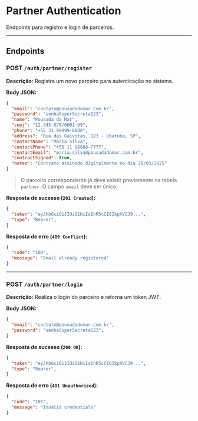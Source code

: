 # Partner Authentication
Endpoints para registro e login de parceiros.

---

## Endpoints

### POST `/auth/partner/register`

**Descrição:** Registra um novo parceiro para autenticação no sistema.

**Body JSON:**

```json
{
  "email": "contato@pousadadomar.com.br",
  "password": "senhaSuperSecreta123",
  "name": "Pousada do Mar",
  "cnpj": "12.345.678/0001-99",
  "phone": "+55 31 99999-8888",
  "address": "Rua das Gaivotas, 123 - Ubatuba, SP",
  "contactName": "Maria Silva",
  "contactPhone": "+55 11 98888-7777",
  "contactEmail": "maria.silva@pousadadomar.com.br",
  "contractSigned": true,
  "notes": "Contrato assinado digitalmente no dia 20/03/2025"
}
```

> O parceiro correspondente já deve existir previamente na tabela `partner`. O campo `email` deve ser único.

**Resposta de sucesso (`201 Created`):**

```json
{
  "token": "eyJhbGciOiJIUzI1NiIsInR5cCI6IkpXVCJ9...",
  "type": "Bearer",
}
```

**Resposta de erro (`409 Conflict`):**

```json
{
  "code": "100",
  "message": "Email already registered"
}
```

---

### POST `/auth/partner/login`

**Descrição:** Realiza o login do parceiro e retorna um token JWT.

**Body JSON:**

```json
{
  "email": "contato@pousadadomar.com.br",
  "password": "senhaSuperSecreta123",
}
```

**Resposta de sucesso (`200 OK`):**

```json
{
  "token": "eyJhbGciOiJIUzI1NiIsInR5cCI6IkpXVCJ9...",
  "type": "Bearer",
}
```

**Resposta de erro (`401 Unauthorized`):**

```json
{
  "code": "101",
  "message": "Invalid credentials"
}
```